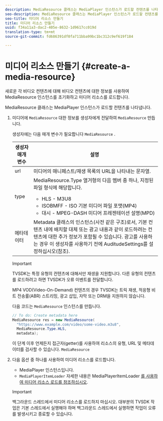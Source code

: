 ```yaml
---
description: MediaResource 클래스는 MediaPlayer 인스턴스가 로드할 컨텐츠를 나타냅니다.
seo-description: MediaResource 클래스는 MediaPlayer 인스턴스가 로드할 컨텐츠를 나타냅니다.
seo-title: 미디어 리소스 만들기
title: 미디어 리소스 만들기
uuid: f34a11a3-dac2-405e-8632-1d9617cc019d
translation-type: tm+mt
source-git-commit: fd686391df0fa711bba99bc1bc312c9ef619f184

---
```



# 미디어 리소스 만들기 {#create-a-media-resource}

새로운 각 비디오 컨텐츠에 대해 비디오 컨텐츠에 대한 정보를 사용하여 MediaResource 인스턴스를 초기화하고 미디어 리소스를 로드합니다.

MediaResource 클래스는 MediaPlayer 인스턴스가 로드할 컨텐츠를 나타냅니다.

1. 미디어에 `MediaResource` 대한 정보를 생성자에게 전달하여 `MediaResource` 만듭니다.

   생성자에는 다음 매개 변수가 필요합니다 `MediaResource` .

   <table id="table_22886D6770FB45E99D35D0B90E6CC302"> 
      <thead> 
      <tr> 
      <th colname="col1" class="entry"> 생성자 매개 변수 </th> 
      <th colname="col2" class="entry"> 설명 </th> 
      </tr> 
      </thead>
      <tbody> 
      <tr> 
      <td colname="col1"> <span class="codeph"> url </span> </td> 
      <td colname="col2"> 미디어의 매니페스트/재생 목록의 URL을 나타내는 문자열. </td> 
      </tr> 
      <tr> 
      <td colname="col1"> <span class="codeph"> type </span> </td> 
      <td colname="col2"> MediaResource.Type <span class="codeph"> </span> 열거형의 다음 멤버 중 하나, 지정된 파일 형식에 해당합니다. 
      <ul id="ul_C286ED3C31364B858A1C9AF3356E9282"> 
      <li id="li_25B24EF76D8849DE8764539F25E435FA"> <span class="codeph"> HLS </span> - M3U8 </li> 
      <li id="li_1344A41B434D49229E392F1AAF9ECA81"> <span class="codeph"> ISOBMFF </span> - ISO 기본 미디어 파일 포맷(MP4) </li> 
      <li id="li_92392073B7334916B06B16570C51AC91"> <span class="codeph"> 대시 </span> - MPEG-DASH 미디어 프레젠테이션 설명(MPD) </li> 
      </ul> </td> 
      </tr> 
      <tr> 
      <td colname="col1"> <span class="codeph"> 메타데이터 </span> </td> 
      <td colname="col2"> Metadata <span class="codeph"> </span> 클래스의 인스턴스(사전 같은 구조)로서, 기본 컨텐츠 내에 배치할 대체 또는 광고 내용과 같이 로드하려는 컨텐츠에 대한 추가 정보가 포함될 수 있습니다. 광고를 사용하는 경우 이 생성자를 <span class="codeph"> 사용하기 </span> <a keyref="ad-insertion-metadata"></a>전에 AuditudeSettings를 설정하십시오(참조). </td> 
      </tr> 
      </tbody> 
   </table>

   >[!IMPORTANT]
   >
   >TVSDK는 특정 유형의 컨텐츠에 대해서만 재생을 지원합니다. 다른 유형의 컨텐츠를 로드하려고 하면 TVSDK가 오류 이벤트를 전달합니다.
   >
   >MP4 VOD(Video-On-Demand) 컨텐츠의 경우 TVSDK는 트릭 재생, 적응형 비트 전송률(ABR) 스트리밍, 광고 삽입, 자막 또는 DRM을 지원하지 않습니다.

   다음 코드는 `MediaResource` 인스턴스를 만듭니다.

   ```java
   // To do: Create metadata here 
   MediaResource res = new MediaResource( 
     "https://www.example.com/video/some-video.m3u8",  
     MediaResource.Type.HLS, 
     metadata); 
   ```

   이 단계 이후 언제든지 접근자(getter)를 사용하여 리소스의 유형, URL 및 메타데이터를 검사할 수 있습니다. `MediaResource`

1. 다음 옵션 중 하나를 사용하여 미디어 리소스를 로드합니다.

   * MediaPlayer 인스턴스입니다.
   * `MediaPlayerItemLoader` 자세한 내용은 MediaPlayerItemLoader [를 사용하여 미디어 리소스 로드를 참조하십시오](../../../tvsdk-2.7-for-android/content-playback-options/mediaplayer-initialize-for-video/t-psdk-android-2.7-media-resource-load-using-mediaplayeritemloader.md).
   >[!IMPORTANT]
   >
   >백그라운드 스레드에서 미디어 리소스를 로드하지 마십시오. 대부분의 TVSDK 작업은 기본 스레드에서 실행해야 하며 백그라운드 스레드에서 실행하면 작업이 오류를 발생시키고 종료할 수 있습니다.
